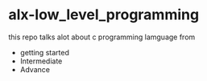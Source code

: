 # alx-low_level_programming
this repo talks alot about c programming lamguage
from
 * getting started 
 * Intermediate
 * Advance
